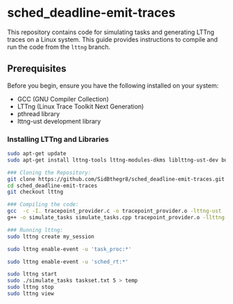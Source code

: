 # sched_deadline-emit-traces

This repository contains code for simulating tasks and generating LTTng traces on a Linux system. This guide provides instructions to compile and run the code from the `lttng` branch.

## Prerequisites

Before you begin, ensure you have the following installed on your system:
- GCC (GNU Compiler Collection)
- LTTng (Linux Trace Toolkit Next Generation)
- pthread library
- lttng-ust development library

### Installing LTTng and Libraries

```sh
sudo apt-get update
sudo apt-get install lttng-tools lttng-modules-dkms liblttng-ust-dev build-essential

### Cloning the Repository:
git clone https://github.com/SidBthegr8/sched_deadline-emit-traces.git
cd sched_deadline-emit-traces
git checkout lttng

### Compiling the code:
gcc  -c -I. tracepoint_provider.c -o tracepoint_provider.o -lttng-ust
g++ -o simulate_tasks simulate_tasks.cpp tracepoint_provider.o -llttng-ust -ldl -lpthread

### Running lttng:
sudo lttng create my_session

sudo lttng enable-event -u 'task_proc:*'

sudo lttng enable-event -u 'sched_rt:*'

sudo lttng start
sudo ./simulate_tasks taskset.txt 5 > temp
sudo lttng stop
sudo lttng view
